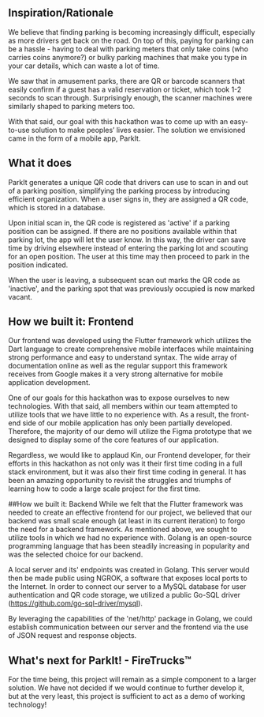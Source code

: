 ## Inspiration/Rationale
We believe that finding parking is becoming increasingly difficult, especially as more drivers get back on the road. On top of this, paying for parking can be a hassle - having to deal with parking meters that only take coins (who carries coins anymore?) or bulky parking machines that make you type in your car details, which can waste a lot of time.

We saw that in amusement parks, there are QR or barcode scanners that easily confirm if a guest has a valid reservation or ticket, which took 1-2 seconds to scan through. Surprisingly enough, the scanner machines were similarly shaped to parking meters too.

With that said, our goal with this hackathon was to come up with an easy-to-use solution to make peoples’ lives easier. The solution we envisioned came in the form of a mobile app, ParkIt. 

## What it does
ParkIt generates a unique QR code that drivers can use to scan in and out of a parking position, simplifying the parking process by introducing efficient organization. When a user signs in, they are assigned a QR code, which is stored in a database. 

Upon initial scan in, the QR code is registered as 'active' if a parking position can be assigned. If there are no positions available within that parking lot, the app will let the user know. In this way, the driver can save time by driving elsewhere instead of entering the parking lot and scouting for an open position. The user at this time may then proceed to park in the position indicated. 

When the user is leaving, a subsequent scan out marks the QR code as 'inactive', and the parking spot that was previously occupied is now marked vacant. 

## How we built it: Frontend
Our frontend was developed using the Flutter framework which utilizes the Dart language to create comprehensive mobile interfaces while maintaining strong performance and easy to understand syntax. The wide array of documentation online as well as the regular support this framework receives from Google makes it a very strong alternative for mobile application development.

One of our goals for this hackathon was to expose ourselves to new technologies. With that said, all members within our team attempted to utilize tools that we have little to no experience with. As a result, the front-end side of our mobile application has only been partially developed. Therefore, the majority of our demo will utilize the Figma prototype that we designed to display some of the core features of our application. 

Regardless, we would like to applaud Kin,  our Frontend developer, for their efforts in this hackathon as not only was it their first time coding in a full stack environment, but it was also their first time coding in general. It has been an amazing opportunity to revisit the struggles and triumphs of learning how to code a large scale project for the first time.

##How we built it: Backend
While we felt that the Flutter framework was needed to create an effective frontend for our project, we believed that our backend was small scale enough (at least in its current iteration) to forgo the need for a backend framework. As mentioned above, we sought to utilize tools in which we had no experience with. Golang is an open-source programming language that has been steadily increasing in popularity and was the selected choice for our backend. 

A local server and its' endpoints was created in Golang. This server would then be made public using NGROK, a software that exposes local ports to the Internet. In order to connect our server to a MySQL database for user authentication and QR code storage, we utilized a public Go-SQL driver (https://github.com/go-sql-driver/mysql). 

By leveraging the capabilities of the 'net/http' package in Golang, we could establish communication between our server and the frontend via the use of JSON request and response objects. 

## What's next for ParkIt! - FireTrucks™
For the time being, this project will remain as a simple component to a larger solution. We have not decided if we would continue to further develop it, but at the very least, this project is sufficient to act as a demo of working technology! 

